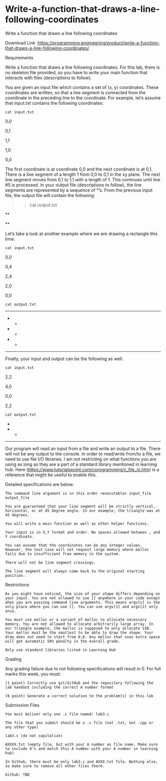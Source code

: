 # Write-a-function-that-draws-a-line-following-coordinates
Write a function that draws a line following coordinates


Download Link :https://programming.engineering/product/write-a-function-that-draws-a-line-following-coordinates/

Requirements

Write a function that draws a line following coordinates. For this lab, there is no skeleton file provided, so you have to write your main function that interacts with files (descriptions to follow).

You are given an input file which contains a set of (x, y) coordinates. These coordinates are written, so that a line segment is connected from the coordinate in the preceding line to the coordinate. For example, let’s assume that input.txt contains the following coordinates:

    cat input.txt

0,0

0,1

1,1

1,0

0,0

The first coordinate is at coordinate 0,0 and the next coordinate is at 0,1. There is a line segment of a length 1 from 0,0 to 0,1 in the xy plane. The next line segment moves from 0,1 to 1,1 with a length of 1. This continues until line #5 is processed. In your output file (descriptions to follow), the line segments are represented by a sequence of *’s. From the previous input file, the output file will contain the following:

>>cat output.txt

**

**

Let’s take a look at another example where we are drawing a rectangle this time.

    cat input.txt

0,0

0,4

2,4

2,0

0,0

    cat output.txt

***

* *

* *

* *

***

Finally, your input and output can be the following as well.

    cat input.txt

2,2

4,0

0,0

2,2

    cat output.txt

*

* *

*****

Our program will read an input from a file and write an output to a file. There will not be any output to the console. In order to read/write from/to a file, we need to use file I/O libraries. I am not restricting on what functions you are using as long as they are a part of a standard library mentioned in learning hub. Here (https://www.tutorialspoint.com/cprogramming/c_file_io.htm) is a reference that might be useful to enable this.

Detailed specifications are below.

    The command line argument is in this order <executable> input_file output_file

    You are guaranteed that your line segment will be strictly vertical, horizontal, or at 45 degree angle. In our example, the triangle was at 45 degrees.

    You will write a main function as well as other helper functions.

    Your input is in X,Y format and order. No spaces allowed between , and Y coordinate.

    You can assume that the coordinates can be any integer values. However, the test case will not request large memory where malloc fails due to insufficient free memory in the system.

    There will not be line segment crossings.

    The line segment will always come back to the original starting position.

Restrictions

    As you might have noticed, the size of your shape differs depending on your input. You are not allowed to use [] anywhere in your code except when you are passing command line arguments. This means argv[x] is the only place where you can use []. You can use argv[1] and argv[2] only once.

    You must use malloc or a variant of malloc to allocate necessary memory. You are not allowed to allocate arbitrarily large array. In our triangle example, the malloc is supposed to only allocate 15B. Your malloc must be the smallest to be able to draw the shape. Your draw does not need to start from 0,0. Any malloc that uses extra space will get automatic 50% penalty in the overall grade.

    Only use standard libraries listed in Learning Hub

Grading

Any grading failure due to not following specifications will result in 0. For full marks this week, you must:

    (1 point) Correctly use git/GitHub and the repository following the lab handout including the correct A number format

    (6 point) Generate a correct solution to the problem(s) in this lab

Submission Files

    You must deliver only one .c file named: lab3.c

    The file that you submit should be a .c file (not .txt, not .cpp or any other type)

    lab3.c (do not capitalize)

    AXXXX.txt (empty file, but with your A number as file name. Make sure to include 0’s and match this A number with your A number in learning hub)

    In Github, there must be only lab3.c and AXXX.txt file. Nothing else, so make sure to remove all other files there.

    Github: TBD
